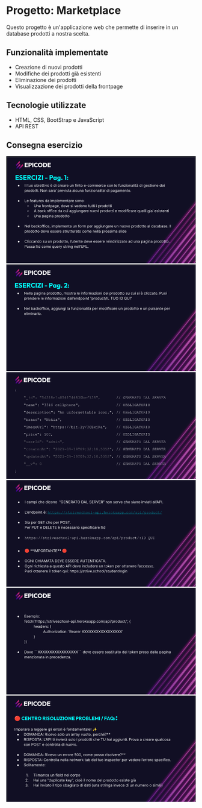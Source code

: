 
# Progetto: Marketplace

Questo progetto è un'applicazione web che permette di inserire in un database prodotti a nostra scelta.

## Funzionalità implementate ##

* Creazione di nuovi prodotti
* Modifiche dei prodotti già esistenti
* Eliminazione dei prodotti
* Visualizzazione dei prodotti della frontpage

## Tecnologie utilizzate

* HTML, CSS, BootStrap e JavaScript
* API REST 

## Consegna esercizio 

![Slide 1](ASSETS/Immagine-2024-05-09-201850.png)
![Slide 2](ASSETS/Immagine-2024-05-09-201911.png)
![Slide 3](ASSETS/Immagine-2024-05-09-201933.png)
![Slide 4](ASSETS/Immagine-2024-05-09-201948.png)
![Slide 5](ASSETS/Immagine-2024-05-09-202006.png)
![Slide 6](ASSETS/Immagine-2024-05-09-202025.png)
